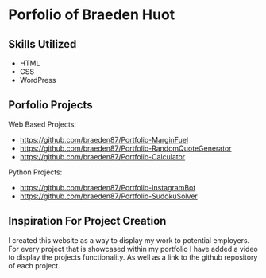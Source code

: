 # Porfolio of Braeden Huot

## Skills Utilized
- HTML
- CSS
- WordPress

## Porfolio Projects
Web Based Projects:
- https://github.com/braeden87/Portfolio-MarginFuel
- https://github.com/braeden87/Portfolio-RandomQuoteGenerator
- https://github.com/braeden87/Portfolio-Calculator

Python Projects:
- https://github.com/braeden87/Portfolio-InstagramBot
- https://github.com/braeden87/Portfolio-SudokuSolver

## Inspiration For Project Creation
I created this website as a way to display my work to potential employers. For every project that is showcased within my portfolio I have added a video to display the projects functionality. As well as a link to the github repository of each project. 

